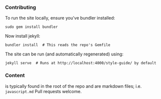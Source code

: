 ### Contributing

To run the site locally, ensure you've bundler installed:

```
sudo gem install bundler
```

Now install jekyll:

```
bundler install  # This reads the repo's Gemfile
```

The site can be run (and automatically regenerated) using:

```
jekyll serve  # Runs at http://localhost:4000/style-guide/ by default
```

### Content

is typically found in the root of the repo and are markdown files; i.e. `javascript.md` Pull requests welcome.
